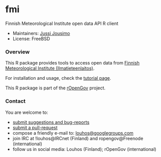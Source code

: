 fmi
===

Finnish Meteorological Institute open data API R client

+ Maintainers: [Jussi Jousimo](http://www.github.com/statguy/)
+ License: FreeBSD

### Overview

This R package provides tools to access open data from [Finnish Meteorological Institute (Ilmatieteenlaitos)](http://www.fmi.fi/en/).

For installation and usage, check the [tutorial page](https://github.com/rOpenGov/fmi/blob/master/vignettes/fmi_tutorial.md). 

This R package is part of the [rOpenGov](http://ropengov.github.io) project.

### Contact

  You are welcome to:

  * [submit suggestions and bug-reports](https://github.com/ropengov/fmi/issues)
  * [submit a pull-request](https://github.com/ropengov/fmi/)
  * compose a friendly e-mail to: [louhos@googlegroups.com](mailto:louhos@googlegroups.com)
  * join IRC at !louhos@IRCnet (Finland) and ropengov@Freenode (international)
  * follow us in social media: Louhos (Finland); rOpenGov (international)
